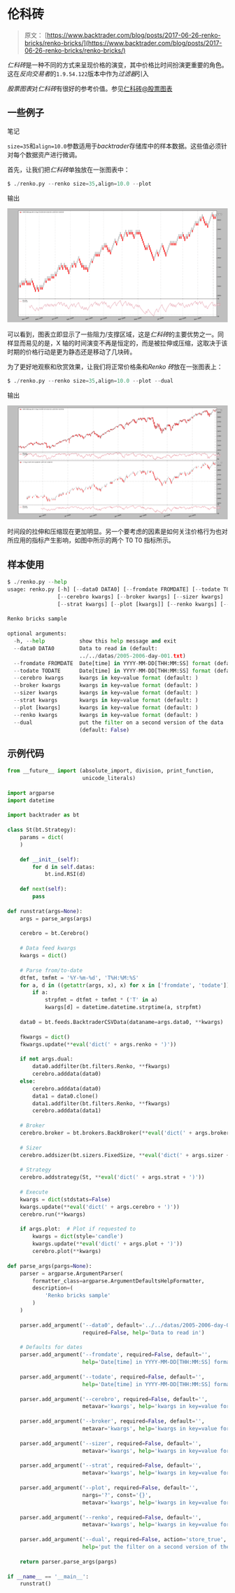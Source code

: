# 伦科砖

> 原文： [https://www.backtrader.com/blog/posts/2017-06-26-renko-bricks/renko-bricks/](https://www.backtrader.com/blog/posts/2017-06-26-renko-bricks/renko-bricks/)

*仁科砖*是一种不同的方式来呈现价格的演变，其中价格比时间扮演更重要的角色。这在*反向交易者*的`1.9.54.122`版本中作为*过滤器*引入

*股票图表*对*仁科砖*有很好的参考价值。参见[仁科砖@股票图表](http://stockcharts.com/school/doku.php?id=chart_school:chart_analysis:renko)

## 一些例子

笔记

`size=35`和`align=10.0`参数适用于*backtrader*存储库中的样本数据。这些值必须针对每个数据资产进行微调。

首先，让我们把*仁科砖*单独放在一张图表中：

```py
$ ./renko.py --renko size=35,align=10.0 --plot 
```

输出

[![!image](img/81a53e0238ef683116a5daf1c08a95b7.png)](../renko-alone.png)

可以看到，图表立即显示了一些阻力/支撑区域，这是*仁科砖*的主要优势之一。同样显而易见的是，X 轴的时间演变不再是恒定的，而是被拉伸或压缩，这取决于该时期的价格行动是更为静态还是移动了几块砖。

为了更好地观察和欣赏效果，让我们将正常价格条和*Renko 砖*放在一张图表上：

```py
$ ./renko.py --renko size=35,align=10.0 --plot --dual 
```

输出

[![!image](img/1549cb1cb4b342c94ab57011abf8a358.png)](../renko-dual.png)

时间段的拉伸和压缩现在更加明显。另一个要考虑的因素是如何关注价格行为也对所应用的指标产生影响，如图中所示的两个 T0 T0 指标所示。

## 样本使用

```py
$ ./renko.py --help
usage: renko.py [-h] [--data0 DATA0] [--fromdate FROMDATE] [--todate TODATE]
                [--cerebro kwargs] [--broker kwargs] [--sizer kwargs]
                [--strat kwargs] [--plot [kwargs]] [--renko kwargs] [--dual]

Renko bricks sample

optional arguments:
  -h, --help           show this help message and exit
  --data0 DATA0        Data to read in (default:
                       ../../datas/2005-2006-day-001.txt)
  --fromdate FROMDATE  Date[time] in YYYY-MM-DD[THH:MM:SS] format (default: )
  --todate TODATE      Date[time] in YYYY-MM-DD[THH:MM:SS] format (default: )
  --cerebro kwargs     kwargs in key=value format (default: )
  --broker kwargs      kwargs in key=value format (default: )
  --sizer kwargs       kwargs in key=value format (default: )
  --strat kwargs       kwargs in key=value format (default: )
  --plot [kwargs]      kwargs in key=value format (default: )
  --renko kwargs       kwargs in key=value format (default: )
  --dual               put the filter on a second version of the data
                       (default: False) 
```

## 示例代码

```py
from __future__ import (absolute_import, division, print_function,
                        unicode_literals)

import argparse
import datetime

import backtrader as bt

class St(bt.Strategy):
    params = dict(
    )

    def __init__(self):
        for d in self.datas:
            bt.ind.RSI(d)

    def next(self):
        pass

def runstrat(args=None):
    args = parse_args(args)

    cerebro = bt.Cerebro()

    # Data feed kwargs
    kwargs = dict()

    # Parse from/to-date
    dtfmt, tmfmt = '%Y-%m-%d', 'T%H:%M:%S'
    for a, d in ((getattr(args, x), x) for x in ['fromdate', 'todate']):
        if a:
            strpfmt = dtfmt + tmfmt * ('T' in a)
            kwargs[d] = datetime.datetime.strptime(a, strpfmt)

    data0 = bt.feeds.BacktraderCSVData(dataname=args.data0, **kwargs)

    fkwargs = dict()
    fkwargs.update(**eval('dict(' + args.renko + ')'))

    if not args.dual:
        data0.addfilter(bt.filters.Renko, **fkwargs)
        cerebro.adddata(data0)
    else:
        cerebro.adddata(data0)
        data1 = data0.clone()
        data1.addfilter(bt.filters.Renko, **fkwargs)
        cerebro.adddata(data1)

    # Broker
    cerebro.broker = bt.brokers.BackBroker(**eval('dict(' + args.broker + ')'))

    # Sizer
    cerebro.addsizer(bt.sizers.FixedSize, **eval('dict(' + args.sizer + ')'))

    # Strategy
    cerebro.addstrategy(St, **eval('dict(' + args.strat + ')'))

    # Execute
    kwargs = dict(stdstats=False)
    kwargs.update(**eval('dict(' + args.cerebro + ')'))
    cerebro.run(**kwargs)

    if args.plot:  # Plot if requested to
        kwargs = dict(style='candle')
        kwargs.update(**eval('dict(' + args.plot + ')'))
        cerebro.plot(**kwargs)

def parse_args(pargs=None):
    parser = argparse.ArgumentParser(
        formatter_class=argparse.ArgumentDefaultsHelpFormatter,
        description=(
            'Renko bricks sample'
        )
    )

    parser.add_argument('--data0', default='../../datas/2005-2006-day-001.txt',
                        required=False, help='Data to read in')

    # Defaults for dates
    parser.add_argument('--fromdate', required=False, default='',
                        help='Date[time] in YYYY-MM-DD[THH:MM:SS] format')

    parser.add_argument('--todate', required=False, default='',
                        help='Date[time] in YYYY-MM-DD[THH:MM:SS] format')

    parser.add_argument('--cerebro', required=False, default='',
                        metavar='kwargs', help='kwargs in key=value format')

    parser.add_argument('--broker', required=False, default='',
                        metavar='kwargs', help='kwargs in key=value format')

    parser.add_argument('--sizer', required=False, default='',
                        metavar='kwargs', help='kwargs in key=value format')

    parser.add_argument('--strat', required=False, default='',
                        metavar='kwargs', help='kwargs in key=value format')

    parser.add_argument('--plot', required=False, default='',
                        nargs='?', const='{}',
                        metavar='kwargs', help='kwargs in key=value format')

    parser.add_argument('--renko', required=False, default='',
                        metavar='kwargs', help='kwargs in key=value format')

    parser.add_argument('--dual', required=False, action='store_true',
                        help='put the filter on a second version of the data')

    return parser.parse_args(pargs)

if __name__ == '__main__':
    runstrat() 
```